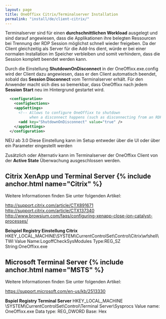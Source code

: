 ```yaml
---
layout: page
title: OneOffixx Citrix/Terminalserver Installation
permalink: "install/de/client-citrix/"
---
```


Terminalserver sind für einen __durchschnittlichen Workload__ ausgelegt und sind darauf angewiesen, dass die Applikationen ihre belegten Ressourcen bei Trennung der RDP Session möglichst schnell wieder freigeben. Da der Client gleichzeitig als Server für die Add-Ins dient, würde er bei einer normalen Installation im Speicher verbleiben und somit verhindern, dass die Session komplett beendet werden kann.


Durch die Einstellung __ShutdownOnDisconnect__ in der OneOffixx.exe.config wird der Client dazu angewiesen, dass er den Client automatisch beendet, sobald das __Session Disconnect__ vom Terminalserver erhält. Für den Anwender macht sich dies so bemerkbar, dass OneOffixx nach jedem __Session Start__ neu im Hintergrund gestartet wird.

```xml
  <configuration>
    <configSections>
    <appSettings>
      <!-- Allows to configure OneOffixx to shutdown 
           when a disconnect happens (such as disconnecting from an RDP Session) -->
      <add key="ShutdownOnDisconnect" value="true" />
    </appSettings>
  </configuration>
```

<span class="label label-info">NEU ab 3.0</span>
Diese Einstellung kann im Setup entweder über die UI oder über ein Parameter eingestellt werden

Zusätzlich oder Alternativ kann im Terminalserver der OneOffixx Client von der __Active State__ Überwachung ausgeschlossen werden. 

## Citrix XenApp und Terminal Server {% include anchor.html name="Citrix" %}
Weitere Informationen finden Sie unter folgenden Artikel:

http://support.citrix.com/article/CTX891671 </br>
http://support.citrix.com/article/CTX137340 </br>
http://www.browsium.com/faqs/configuring-xenapp-close-ion-catalyst-processes/</br>

__Beispiel Registry Einstellung Citrix__
HKEY_LOCAL_MACHINE\SYSTEM\CurrentControlSet\Control\Citrix\wfshell\TWI
Value Name:LogoffCheckSysModules
Type:REG_SZ
String:OneOffixx.exe


## Microsoft Terminal Server {% include anchor.html name="MSTS" %}
Weitere Informationen finden Sie unter folgenden Artikel:

https://support.microsoft.com/en-us/kb/2513330

__Bspiel Registry Terminal Server__
HKEY_LOCAL_MACHINE \SYSTEM\CurrentControlSet\Control\Terminal Server\Sysprocs
 Value name: OneOffixx.exe
Data type: REG_DWORD 
Base: Hex 
